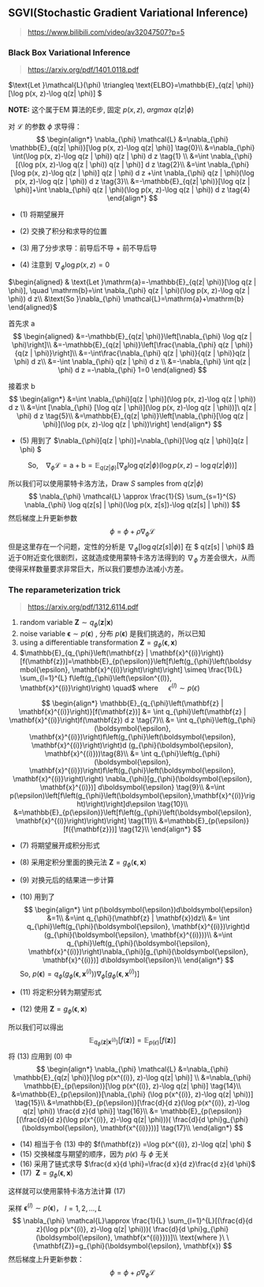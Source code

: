 ## SGVI(Stochastic Gradient Variational Inference)

> https://www.bilibili.com/video/av32047507?p=5

### Black Box Variational Inference

> https://arxiv.org/pdf/1401.0118.pdf

$\text{Let }\mathcal{L}(\phi) \triangleq \text{ELBO}=\mathbb{E}_{q(z| \phi)}[\log p(x, z)-\log q(z| \phi)] $

**NOTE:** 这个属于EM 算法的E步, 固定$\ p(x,z), \ argmax \ q(z| \phi)$

对 $\mathcal{L}$ 的参数 $\phi$ 求导得：
$$
\begin{align*} 
\nabla_{\phi} \mathcal{L} 
&=\nabla_{\phi} \mathbb{E}_{q(z| \phi)}[\log p(x, z)-\log q(z| \phi)] \tag{0}\\
&=\nabla_{\phi} \int(\log p(x, z)-\log q(z | \phi)) q(z | \phi) d z \tag{1} \\ 
&=\int \nabla_{\phi}[(\log p(x, z)-\log q(z | \phi)) q(z | \phi)] d z \tag{2}\\ 
&=\int \nabla_{\phi}[\log p(x, z)-\log q(z | \phi)] q(z | \phi) d z  +\int \nabla_{\phi} q(z | \phi)(\log p(x, z)-\log q(z | \phi)) d z \tag{3}\\
&=-\mathbb{E}_{q(z| \phi)}[\log q(z | \phi)]+\int \nabla_{\phi} q(z | \phi)(\log p(x, z)-\log q(z | \phi)) d z \tag{4}
\end{align*}
$$

- $\mathrm{(1)}$ 将期望展开

- $\mathrm{(2)}$ 交换了积分和求导的位置

- $\mathrm{(3)}$ 用了分步求导：前导后不导 + 前不导后导

- $\mathrm{(4)}$ 注意到 $\nabla_{\phi}\log p(x, z)=0$

$\begin{aligned} 
& \text{Let }\mathrm{a}=-\mathbb{E}_{q(z| \phi)}[\log q(z | \phi)], \quad
\mathrm{b}=\int \nabla_{\phi} q(z | \phi)(\log p(x, z)-\log q(z | \phi)) d z\\
&\text{So }\nabla_{\phi} \mathcal{L}=\mathrm{a}+\mathrm{b}
\end{aligned}$

首先求 $\mathrm{a}$
$$
\begin{aligned} 
&=-\mathbb{E}_{q(z| \phi)}\left[\nabla_{\phi} \log q(z | \phi)\right]\\ 
&=-\mathbb{E}_{q(z| \phi)}\left[\frac{\nabla_{\phi} q(z | \phi)}{q(z | \phi)}\right]\\
&=-\int\frac{\nabla_{\phi} q(z | \phi)}{q(z | \phi)}q(z | \phi) d z\\
&=-\int \nabla_{\phi} q(z | \phi) d z \\ 
&=-\nabla_{\phi} \int q(z | \phi) d z
=-\nabla_{\phi} 1=0 \end{aligned}
$$


接着求 $\mathrm{b}$
$$
\begin{align*} 
&=\int \nabla_{\phi}[q(z | \phi)](\log p(x, z)-\log q(z | \phi)) d z \\ 
&=\int [\nabla_{\phi} [\log q(z | \phi)](\log p(x, z)-\log q(z | \phi))]\ q(z | \phi)  d z \tag{5}\\ 
&=\mathbb{E}_{q(z| \phi)}\left[\nabla_{\phi}[\log q(z | \phi)](\log p(x, z)-\log q(z | \phi))\right]
\end{align*}
$$

- $\mathrm{(5)}$ 用到了 $\nabla_{\phi}[q(z | \phi)]=\nabla_{\phi}[\log q(z | \phi)]q(z | \phi) $

$$
\text{So,} \ \ \ \ \nabla_{\phi} \mathcal{L}=\mathrm{a}+\mathrm{b}=\mathbb{E}_{q(z| \phi)}\left[\nabla_{\phi} \log q(z | \phi)(\log p(x, z)-\log q(z | \phi))\right] \tag{6}
$$

所以我们可以使用蒙特卡洛方法，Draw $S$ samples from $q(z | \phi)$
$$
\nabla_{\phi} \mathcal{L} \approx  \frac{1}{S} \sum_{s=1}^{S} \nabla_{\phi} \log q(z[s] | \phi)(\log p(x, z[s])-\log q(z[s] | \phi))
$$
然后梯度上升更新参数
$$
\phi=\phi+\rho \nabla_{\phi}\mathcal{L}
$$
但是这里存在一个问题，定性的分析是 $\nabla_{\phi} [\log q(z[s] | \phi)]$ 在 $ q(z[s] | \phi)$ 趋近于0附近变化很剧烈，这就造成使用蒙特卡洛方法得到的 $\nabla_{\phi}$ 方差会很大，从而使得采样数量要求非常巨大，所以我们要想办法减小方差。



### The reparameterization trick

> https://arxiv.org/pdf/1312.6114.pdf

1. random variable ${\mathbf{Z}} \sim q_{\phi}(\mathbf{z} | \mathbf{x})$
2. noise variable  $\boldsymbol{\epsilon} \sim p(\boldsymbol{\epsilon})$ , 分布 $p(\boldsymbol{\epsilon})$ 是我们挑选的，所以已知
3. using a differentiable transformation ${\mathbf{Z}}=g_{\phi}(\boldsymbol{\epsilon}, \mathbf{x})$
4. $\mathbb{E}_{q_{\phi}\left(\mathbf{z} | \mathbf{x}^{(i)}\right)}[f(\mathbf{z})]=\mathbb{E}_{p(\epsilon)}\left[f\left(g_{\phi}\left(\boldsymbol{\epsilon}, \mathbf{x}^{(i)}\right)\right)\right] \simeq \frac{1}{L} \sum_{l=1}^{L} f\left(g_{\phi}\left(\epsilon^{(l)}, \mathbf{x}^{(i)}\right)\right) \quad$ where $\quad \epsilon^{(l)} \sim p(\epsilon)$

$$
\begin{align*} 
\mathbb{E}_{q_{\phi}\left(\mathbf{z} | \mathbf{x}^{(i)}\right)}[f(\mathbf{z})]
&= \int q_{\phi}\left(\mathbf{z} | \mathbf{x}^{(i)}\right)f(\mathbf{z}) d z \tag{7}\\
&= \int q_{\phi}\left(g_{\phi}(\boldsymbol{\epsilon}, \mathbf{x}^{(i)})\right)f\left(g_{\phi}\left(\boldsymbol{\epsilon}, \mathbf{x}^{(i)}\right)\right)d (g_{\phi}(\boldsymbol{\epsilon}, \mathbf{x}^{(i)}))\tag{8}\\
&= \int q_{\phi}\left(g_{\phi}(\boldsymbol{\epsilon}, \mathbf{x}^{(i)})\right)f\left(g_{\phi}\left(\boldsymbol{\epsilon}, \mathbf{x}^{(i)}\right)\right) \nabla_{\phi}[g_{\phi}(\boldsymbol{\epsilon}, \mathbf{x}^{(i)})] d\boldsymbol{\epsilon} 
\tag{9}\\
&=\int p(\epsilon)\left[f\left(g_{\phi}\left(\boldsymbol{\epsilon},\mathbf{x}^{(i)}\right)\right)\right]d\epsilon
\tag{10}\\
&=\mathbb{E}_{p(\epsilon)}\left[f\left(g_{\phi}\left(\boldsymbol{\epsilon}, \mathbf{x}^{(i)}\right)\right)\right]
\tag{11}\\
&=\mathbb{E}_{p(\epsilon)}[f({\mathbf{z}})]
\tag{12}\\
\end{align*}
$$

- $\mathrm{(7)}$ 将期望展开成积分形式

- $\mathrm{(8)}$ 采用定积分里面的换元法 ${\mathbf{Z}}=g_{\phi}(\boldsymbol{\epsilon}, \mathbf{x})$

- $\mathrm{(9)}$ 对换元后的结果进一步计算

- $\mathrm{(10)}$ 用到了 
  $$
  \begin{align*} 
  \int p(\boldsymbol{\epsilon})d\boldsymbol{\epsilon}
  &=1\\
  &=\int q_{\phi}(\mathbf{z} | \mathbf{x})dz\\
  &= \int q_{\phi}\left(g_{\phi}(\boldsymbol{\epsilon}, \mathbf{x}^{(i)})\right)d (g_{\phi}(\boldsymbol{\epsilon}, \mathbf{x}^{(i)}))\\
  &=\int q_{\phi}\left(g_{\phi}(\boldsymbol{\epsilon}, \mathbf{x}^{(i)})\right)\nabla_{\phi}[g_{\phi}(\boldsymbol{\epsilon}, \mathbf{x}^{(i)})]
  d\boldsymbol{\epsilon}\\
  \end{align*}
  $$
  $\text{So, } p(\boldsymbol{\epsilon})=q_{\phi}\left(g_{\phi}(\boldsymbol{\epsilon}, \mathbf{x}^{(i)})\right)\nabla_{\phi}[g_{\phi}(\boldsymbol{\epsilon}, \mathbf{x}^{(i)})]$

- $\mathrm{(11)}$ 将定积分转为期望形式
- $\mathrm{(12)}$ 使用 ${\mathbf{Z}}=g_{\phi}(\boldsymbol{\epsilon}, \mathbf{x})$

所以我们可以得出 
$$
\mathbb{E}_{q_{\phi}\left(\mathbf{z} | \mathbf{x}^{(i)}\right)}[f(\mathbf{z})]=\mathbb{E}_{p(\epsilon)}[f({\mathbf{z}})] \tag{13}
$$
将 $\mathrm{(13)}$ 应用到 $\mathrm{(0)}$ 中
$$
\begin{align*} 
\nabla_{\phi} \mathcal{L}
&=\nabla_{\phi} \mathbb{E}_{q(z| \phi)}[\log p(x^{(i)}, z)-\log q(z| \phi)] \\
&=\nabla_{\phi} \mathbb{E}_{p(\epsilon)}[\log p(x^{(i)}, z)-\log q(z| \phi)] \tag{14}\\
&=\mathbb{E}_{p(\epsilon)}[\nabla_{\phi} (\log p(x^{(i)}, z)-\log q(z| \phi))] \tag{15}\\
&=\mathbb{E}_{p(\epsilon)}[\frac{d}{d z}(\log p(x^{(i)}, z)-\log q(z| \phi)) \frac{d z}{d \phi}] \tag{16}\\
&= \mathbb{E}_{p(\epsilon)}[(\frac{d}{d z}(\log p(x^{(i)}, z)-\log q(z| \phi)))( \frac{d}{d \phi}g_{\phi}(\boldsymbol{\epsilon}, \mathbf{x^{(i)}}))] \tag{17}\\
\end{align*}
$$

- $\mathrm{(14)}$ 相当于令 $\mathrm{(13)}$ 中的 $f(\mathbf{z}) =\log p(x^{(i)}, z)-\log q(z| \phi) $
- $\mathrm{(15)}$ 交换梯度与期望的顺序，因为 $p(\epsilon)$ 与 $\phi$ 无关
- $\mathrm{(16)}$ 采用了链式求导 $\frac{d x}{d \phi}=\frac{d x}{d z}\frac{d z}{d \phi}$
- $\mathrm{(17)} \ \ {\mathbf{Z}}=g_{\phi}(\boldsymbol{\epsilon}, \mathbf{x})$

这样就可以使用蒙特卡洛方法计算 $\mathrm{(17)}$

采样 $\boldsymbol{\epsilon}^{(l)} \sim p(\boldsymbol{\epsilon})$， $l=1,2,...,L$
$$
\nabla_{\phi} \mathcal{L}\approx \frac{1}{L} \sum_{l=1}^{L}[(\frac{d}{d z}(\log p(x^{(i)}, z)-\log q(z| \phi)))( \frac{d}{d \phi}g_{\phi}(\boldsymbol{\epsilon}, \mathbf{x^{(i)}}))]\\
\text{where }\ \  {\mathbf{Z}}=g_{\phi}(\boldsymbol{\epsilon}, \mathbf{x})
$$
然后梯度上升更新参数：
$$
\phi=\phi+\rho \nabla_{\phi}\mathcal{L}
$$
